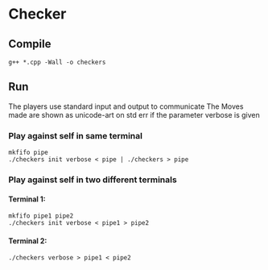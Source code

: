 # Checker

## Compile
```
g++ *.cpp -Wall -o checkers
```

## Run
The players use standard input and output to communicate
The Moves made are shown as unicode-art on std err if the parameter verbose is given

### Play against self in same terminal
```
mkfifo pipe
./checkers init verbose < pipe | ./checkers > pipe
```

### Play against self in two different terminals

#### Terminal 1:

```
mkfifo pipe1 pipe2
./checkers init verbose < pipe1 > pipe2

```

#### Terminal 2:
```
./checkers verbose > pipe1 < pipe2
```